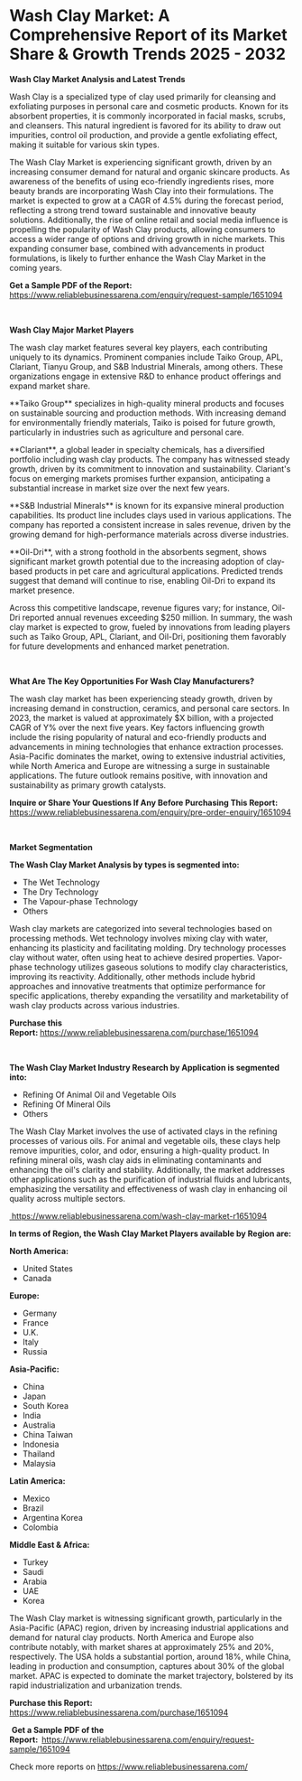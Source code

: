 <p><h1>Wash Clay Market: A Comprehensive Report of its Market Share & Growth Trends 2025 - 2032</h1></p><p><strong>Wash Clay Market Analysis and Latest Trends</strong></p>
<p><p>Wash Clay is a specialized type of clay used primarily for cleansing and exfoliating purposes in personal care and cosmetic products. Known for its absorbent properties, it is commonly incorporated in facial masks, scrubs, and cleansers. This natural ingredient is favored for its ability to draw out impurities, control oil production, and provide a gentle exfoliating effect, making it suitable for various skin types.</p><p>The Wash Clay Market is experiencing significant growth, driven by an increasing consumer demand for natural and organic skincare products. As awareness of the benefits of using eco-friendly ingredients rises, more beauty brands are incorporating Wash Clay into their formulations. The market is expected to grow at a CAGR of 4.5% during the forecast period, reflecting a strong trend toward sustainable and innovative beauty solutions. Additionally, the rise of online retail and social media influence is propelling the popularity of Wash Clay products, allowing consumers to access a wider range of options and driving growth in niche markets. This expanding consumer base, combined with advancements in product formulations, is likely to further enhance the Wash Clay Market in the coming years.</p></p>
<p><strong>Get a Sample PDF of the Report:&nbsp;</strong> <a href="https://www.reliablebusinessarena.com/enquiry/request-sample/1651094?utm_campaign=2938&utm_medium=2&utm_source=Github&utm_content=ia&utm_term=31032025&utm_id=wash-clay">https://www.reliablebusinessarena.com/enquiry/request-sample/1651094</a></p>
<p>&nbsp;</p>
<p><strong>Wash Clay Major Market Players</strong></p>
<p><p>The wash clay market features several key players, each contributing uniquely to its dynamics. Prominent companies include Taiko Group, APL, Clariant, Tianyu Group, and S&B Industrial Minerals, among others. These organizations engage in extensive R&D to enhance product offerings and expand market share.</p><p>**Taiko Group** specializes in high-quality mineral products and focuses on sustainable sourcing and production methods. With increasing demand for environmentally friendly materials, Taiko is poised for future growth, particularly in industries such as agriculture and personal care.</p><p>**Clariant**, a global leader in specialty chemicals, has a diversified portfolio including wash clay products. The company has witnessed steady growth, driven by its commitment to innovation and sustainability. Clariant's focus on emerging markets promises further expansion, anticipating a substantial increase in market size over the next few years.</p><p>**S&B Industrial Minerals** is known for its expansive mineral production capabilities. Its product line includes clays used in various applications. The company has reported a consistent increase in sales revenue, driven by the growing demand for high-performance materials across diverse industries.</p><p>**Oil-Dri**, with a strong foothold in the absorbents segment, shows significant market growth potential due to the increasing adoption of clay-based products in pet care and agricultural applications. Predicted trends suggest that demand will continue to rise, enabling Oil-Dri to expand its market presence.</p><p>Across this competitive landscape, revenue figures vary; for instance, Oil-Dri reported annual revenues exceeding $250 million. In summary, the wash clay market is expected to grow, fueled by innovations from leading players such as Taiko Group, APL, Clariant, and Oil-Dri, positioning them favorably for future developments and enhanced market penetration.</p></p>
<p>&nbsp;</p>
<p><strong>What Are The Key Opportunities For Wash Clay Manufacturers?</strong></p>
<p><p>The wash clay market has been experiencing steady growth, driven by increasing demand in construction, ceramics, and personal care sectors. In 2023, the market is valued at approximately $X billion, with a projected CAGR of Y% over the next five years. Key factors influencing growth include the rising popularity of natural and eco-friendly products and advancements in mining technologies that enhance extraction processes. Asia-Pacific dominates the market, owing to extensive industrial activities, while North America and Europe are witnessing a surge in sustainable applications. The future outlook remains positive, with innovation and sustainability as primary growth catalysts.</p></p>
<p><strong>Inquire or Share Your Questions If Any Before Purchasing This Report:</strong> <a href="https://www.reliablebusinessarena.com/enquiry/pre-order-enquiry/1651094?utm_campaign=2938&utm_medium=2&utm_source=Github&utm_content=ia&utm_term=31032025&utm_id=wash-clay">https://www.reliablebusinessarena.com/enquiry/pre-order-enquiry/1651094</a></p>
<p>&nbsp;</p>
<p><strong>Market Segmentation</strong></p>
<p><strong>The Wash Clay Market Analysis by types is segmented into:</strong></p>
<p><ul><li>The Wet Technology</li><li>The Dry Technology</li><li>The Vapour-phase Technology</li><li>Others</li></ul></p>
<p><p>Wash clay markets are categorized into several technologies based on processing methods. Wet technology involves mixing clay with water, enhancing its plasticity and facilitating molding. Dry technology processes clay without water, often using heat to achieve desired properties. Vapor-phase technology utilizes gaseous solutions to modify clay characteristics, improving its reactivity. Additionally, other methods include hybrid approaches and innovative treatments that optimize performance for specific applications, thereby expanding the versatility and marketability of wash clay products across various industries.</p></p>
<p><strong>Purchase this Report:&nbsp;</strong><a href="https://www.reliablebusinessarena.com/purchase/1651094?utm_campaign=2938&utm_medium=2&utm_source=Github&utm_content=ia&utm_term=31032025&utm_id=wash-clay">https://www.reliablebusinessarena.com/purchase/1651094</a></p>
<p>&nbsp;</p>
<p><strong>The Wash Clay Market Industry Research by Application is segmented into:</strong></p>
<p><ul><li>Refining Of Animal Oil and Vegetable Oils</li><li>Refining Of Mineral Oils</li><li>Others</li></ul></p>
<p><p>The Wash Clay Market involves the use of activated clays in the refining processes of various oils. For animal and vegetable oils, these clays help remove impurities, color, and odor, ensuring a high-quality product. In refining mineral oils, wash clay aids in eliminating contaminants and enhancing the oil's clarity and stability. Additionally, the market addresses other applications such as the purification of industrial fluids and lubricants, emphasizing the versatility and effectiveness of wash clay in enhancing oil quality across multiple sectors.</p></p>
<p><a href="https://www.reliablebusinessarena.com/wash-clay-market-r1651094?utm_campaign=2938&utm_medium=2&utm_source=Github&utm_content=ia&utm_term=31032025&utm_id=wash-clay">&nbsp;https://www.reliablebusinessarena.com/wash-clay-market-r1651094</a></p>
<p><strong>In terms of Region, the Wash Clay Market Players available by Region are:</strong></p>
<p>
    <p> <strong> North America: </strong>
        <ul>
            <li>United States</li>
            <li>Canada</li>
        </ul>
        </p> 
    <p> <strong> Europe: </strong>
        <ul>
            <li>Germany</li>
            <li>France</li>
            <li>U.K.</li>
            <li>Italy</li>
            <li>Russia</li>
        </ul>
        </p> 
    <p> <strong> Asia-Pacific: </strong>
        <ul>
            <li>China</li>
            <li>Japan</li>
            <li>South Korea</li>
            <li>India</li>
            <li>Australia</li>
            <li>China Taiwan</li>
            <li>Indonesia</li>
            <li>Thailand</li>
            <li>Malaysia</li>
        </ul>
        </p> 
    <p> <strong> Latin America: </strong>
        <ul>
            <li>Mexico</li>
            <li>Brazil</li>
            <li>Argentina Korea</li>
            <li>Colombia</li>
        </ul>
        </p> 
    <p> <strong> Middle East & Africa: </strong>
        <ul>
            <li>Turkey</li>
            <li>Saudi</li>
            <li>Arabia</li>
            <li>UAE</li>
            <li>Korea</li>
        </ul>
    </p>
    </p>
<p><p>The Wash Clay market is witnessing significant growth, particularly in the Asia-Pacific (APAC) region, driven by increasing industrial applications and demand for natural clay products. North America and Europe also contribute notably, with market shares at approximately 25% and 20%, respectively. The USA holds a substantial portion, around 18%, while China, leading in production and consumption, captures about 30% of the global market. APAC is expected to dominate the market trajectory, bolstered by its rapid industrialization and urbanization trends.</p></p>
<p><strong>Purchase this Report: </strong><a href="https://www.reliablebusinessarena.com/purchase/1651094?utm_campaign=2938&utm_medium=2&utm_source=Github&utm_content=ia&utm_term=31032025&utm_id=wash-clay">https://www.reliablebusinessarena.com/purchase/1651094</a></p>
<p>&nbsp;<strong>Get a Sample PDF of the Report:&nbsp;&nbsp;</strong><a href="https://www.reliablebusinessarena.com/enquiry/request-sample/1651094?utm_campaign=2938&utm_medium=2&utm_source=Github&utm_content=ia&utm_term=31032025&utm_id=wash-clay">https://www.reliablebusinessarena.com/enquiry/request-sample/1651094</a></p>
<p><strong></strong></p>
<p>Check more reports on <a href="https://www.reliablebusinessarena.com/?utm_campaign=2938&utm_medium=2&utm_source=Github&utm_content=ia&utm_term=31032025&utm_id=wash-clay">https://www.reliablebusinessarena.com/</a></p>